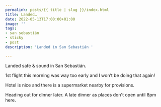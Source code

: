 ```yaml
---
permalink: posts/{{ title | slug }}/index.html
title: Landed…
date: 2022-05-13T17:00:00+01:00
image: ''
tags:
- san sebastián
- sticky
- post
description: 'Landed in San Sebastián '

---
```

<!-- Excerpt Start -->  
Landed safe & sound in San Sebastián.
<!-- Excerpt End -->

1st flight this morning was way too early and I won’t be doing that again!

Hotel is nice and there is a supermarket nearby for provisions.

Heading out for dinner later. A late dinner as places don't open until 8pm here. 